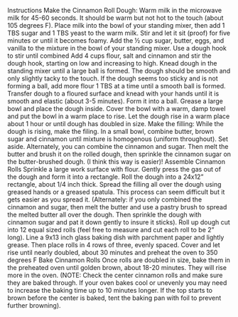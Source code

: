 Instructions
Make the Cinnamon Roll Dough:
Warm milk in the microwave milk for 45-60 seconds. It should be warm but not hot to the touch (about 105 degrees F).
Place milk into the bowl of your standing mixer, then add 1 TBS sugar and 1 TBS yeast to the warm milk. Stir and let it sit (proof) for five minutes or until it becomes foamy.
Add the ½ cup sugar, butter, eggs, and vanilla to the mixture in the bowl of your standing mixer. Use a dough hook to stir until combined
Add 4 cups flour, salt and cinnamon and stir the dough hook, starting on low and increasing to high.
Knead dough in the standing mixer until a large ball is formed. The dough should be smooth and only slightly tacky to the touch. If the dough seems too sticky and is not forming a ball, add more flour 1 TBS at a time until a smooth ball is formed.
Transfer dough to a floured surface and knead with your hands until it is smooth and elastic (about 3-5 minutes). Form it into a ball.
Grease a large bowl and place the dough inside.
Cover the bowl with a warm, damp towel and put the bowl in a warm place to rise.
Let the dough rise in a warm place about 1 hour or until dough has doubled in size.
Make the filling:
While the dough is rising, make the filing. In a small bowl, combine butter, brown sugar and cinnamon until mixture is homogenous (uniform throughout). Set aside.
Alternately, you can combine the cinnamon and sugar. Then melt the butter and brush it on the rolled dough, then sprinkle the cinnamon sugar on the butter-brushed dough. (I think this way is easier)!
Assemble Cinnamon Rolls
Sprinkle a large work surface with flour.
Gently press the gas out of the dough and form it into a rectangle.
Roll the dough into a 24x12” rectangle, about 1/4 inch thick.
Spread the filling all over the dough using greased hands or a greased spatula. This process can seem difficult but it gets easier as you spread it. (Alternately: if you only combined the cinnamon and sugar, then melt the butter and use a pastry brush to spread the melted butter all over the dough. Then sprinkle the dough with cinnamon sugar and pat it down gently to insure it sticks).
Roll up dough cut into 12 equal sized rolls (feel free to measure and cut each roll to be 2” long).
Line a 9x13 inch glass baking dish with parchment paper and lightly grease. Then place rolls in 4 rows of three, evenly spaced.
Cover and let rise until nearly doubled, about 30 minutes and preheat the oven to 350 degrees F
Bake Cinnamon Rolls
Once rolls are doubled in size, bake them in the preheated oven until golden brown, about 18-20 minutes. They will rise more in the oven. (NOTE: Check the center cinnamon rolls and make sure they are baked through. If your oven bakes cool or unevenly you may need to increase the baking time up to 10 minutes longer. If the top starts to brown before the center is baked, tent the baking pan with foil to prevent further browning).
